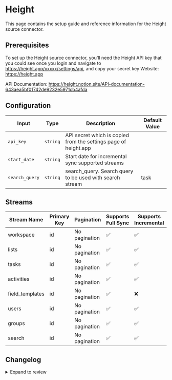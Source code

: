 # Height

This page contains the setup guide and reference information for the Height source connector.

## Prerequisites

To set up the Height source connector, you'll need the Height API key that you could see once you login and navigate to https://height.app/xxxxx/settings/api, and copy your secret key
Website: https://height.app

API Documentation: https://height.notion.site/API-documentation-643aea5bf01742de9232e5971cb4afda

## Configuration

| Input | Type | Description | Default Value |
|-------|------|-------------|---------------|
| `api_key` | `string` | API secret which is copied from the settings page of height.app  |  |
| `start_date` | `string` | Start date for incremental sync supported streams |  |
| `search_query` | `string` | search_query. Search query to be used with search stream | task |

## Streams

| Stream Name | Primary Key | Pagination | Supports Full Sync | Supports Incremental |
|-------------|-------------|------------|---------------------|----------------------|
| workspace | id | No pagination | ✅ |  ✅  |
| lists | id | No pagination | ✅ |  ✅  |
| tasks | id | No pagination | ✅ |  ✅  |
| activities | id | No pagination | ✅ |  ✅  |
| field_templates | id | No pagination | ✅ |  ❌  |
| users | id | No pagination | ✅ |  ✅  |
| groups | id | No pagination | ✅ |  ✅  |
| search | id | No pagination | ✅ |  ✅  |

## Changelog

<details>
  <summary>Expand to review</summary>

| Version | Date | Pull Request | Subject |
| ------------------ | ------------ | ---- | ---------------- |
| 0.0.31 | 2025-07-12 | [63126](https://github.com/airbytehq/airbyte/pull/63126) | Update dependencies |
| 0.0.30 | 2025-07-05 | [62600](https://github.com/airbytehq/airbyte/pull/62600) | Update dependencies |
| 0.0.29 | 2025-06-21 | [61827](https://github.com/airbytehq/airbyte/pull/61827) | Update dependencies |
| 0.0.28 | 2025-06-14 | [61082](https://github.com/airbytehq/airbyte/pull/61082) | Update dependencies |
| 0.0.27 | 2025-05-24 | [60680](https://github.com/airbytehq/airbyte/pull/60680) | Update dependencies |
| 0.0.26 | 2025-05-10 | [59788](https://github.com/airbytehq/airbyte/pull/59788) | Update dependencies |
| 0.0.25 | 2025-05-03 | [59261](https://github.com/airbytehq/airbyte/pull/59261) | Update dependencies |
| 0.0.24 | 2025-04-26 | [58821](https://github.com/airbytehq/airbyte/pull/58821) | Update dependencies |
| 0.0.23 | 2025-04-19 | [58219](https://github.com/airbytehq/airbyte/pull/58219) | Update dependencies |
| 0.0.22 | 2025-04-12 | [57733](https://github.com/airbytehq/airbyte/pull/57733) | Update dependencies |
| 0.0.21 | 2025-04-05 | [57076](https://github.com/airbytehq/airbyte/pull/57076) | Update dependencies |
| 0.0.20 | 2025-03-29 | [56710](https://github.com/airbytehq/airbyte/pull/56710) | Update dependencies |
| 0.0.19 | 2025-03-22 | [56065](https://github.com/airbytehq/airbyte/pull/56065) | Update dependencies |
| 0.0.18 | 2025-03-08 | [55435](https://github.com/airbytehq/airbyte/pull/55435) | Update dependencies |
| 0.0.17 | 2025-03-01 | [54801](https://github.com/airbytehq/airbyte/pull/54801) | Update dependencies |
| 0.0.16 | 2025-02-22 | [54288](https://github.com/airbytehq/airbyte/pull/54288) | Update dependencies |
| 0.0.15 | 2025-02-15 | [53793](https://github.com/airbytehq/airbyte/pull/53793) | Update dependencies |
| 0.0.14 | 2025-02-08 | [53247](https://github.com/airbytehq/airbyte/pull/53247) | Update dependencies |
| 0.0.13 | 2025-02-01 | [52741](https://github.com/airbytehq/airbyte/pull/52741) | Update dependencies |
| 0.0.12 | 2025-01-25 | [52264](https://github.com/airbytehq/airbyte/pull/52264) | Update dependencies |
| 0.0.11 | 2025-01-18 | [51836](https://github.com/airbytehq/airbyte/pull/51836) | Update dependencies |
| 0.0.10 | 2025-01-11 | [51154](https://github.com/airbytehq/airbyte/pull/51154) | Update dependencies |
| 0.0.9 | 2024-12-28 | [50610](https://github.com/airbytehq/airbyte/pull/50610) | Update dependencies |
| 0.0.8 | 2024-12-21 | [50094](https://github.com/airbytehq/airbyte/pull/50094) | Update dependencies |
| 0.0.7 | 2024-12-14 | [49597](https://github.com/airbytehq/airbyte/pull/49597) | Update dependencies |
| 0.0.6 | 2024-12-12 | [49225](https://github.com/airbytehq/airbyte/pull/49225) | Update dependencies |
| 0.0.5 | 2024-12-11 | [48977](https://github.com/airbytehq/airbyte/pull/48977) | Starting with this version, the Docker image is now rootless. Please note that this and future versions will not be compatible with Airbyte versions earlier than 0.64 |
| 0.0.4 | 2024-11-04 | [48158](https://github.com/airbytehq/airbyte/pull/48158) | Update dependencies |
| 0.0.3 | 2024-10-29 | [47790](https://github.com/airbytehq/airbyte/pull/47790) | Update dependencies |
| 0.0.2 | 2024-10-28 | [47615](https://github.com/airbytehq/airbyte/pull/47615) | Update dependencies |
| 0.0.1 | 2024-08-31 | [45065](https://github.com/airbytehq/airbyte/pull/45065) | Initial release by [@btkcodedev](https://github.com/btkcodedev) via Connector Builder |

</details>
